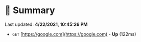 # 📖 Summary
Last updated: **4/22/2021, 10:45:26 PM**

- `GET` [https://google.com](https://google.com) - **Up** (122ms)

